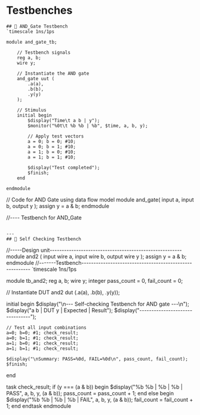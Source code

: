 # Testbenches 

```
## 📜 AND_Gate Testbench
`timescale 1ns/1ps

module and_gate_tb;

    // Testbench signals
    reg a, b;
    wire y;

    // Instantiate the AND gate
    and_gate uut (
        .a(a),
        .b(b),
        .y(y)
    );

    // Stimulus
    initial begin
        $display("Time\t a b | y");
        $monitor("%0t\t %b %b | %b", $time, a, b, y);

        // Apply test vectors
        a = 0; b = 0; #10;
        a = 0; b = 1; #10;
        a = 1; b = 0; #10;
        a = 1; b = 1; #10;

        $display("Test completed");
        $finish;
    end

endmodule
```
// Code for AND Gate using data flow model 
module and_gate(
    input a,
    input b,
    output y
);
    assign y = a & b;
endmodule

//---- Testbench for AND_Gate

```

---
## 📜 Self Checking Testbench
```
//-----Design unit------------------------------------------------------- 
module and2 (
    input  wire a,
    input  wire b,
    output wire y
);
    assign y = a & b;
endmodule
//-------Testbench--------------------------------------------------------
`timescale 1ns/1ps

module tb_and2;
  reg a, b;
  wire y;
  integer pass_count = 0, fail_count = 0;

  // Instantiate DUT
  and2 dut (.a(a), .b(b), .y(y));

  initial begin
    $display("\n--- Self-checking Testbench for AND gate ---\n");
    $display("a b | DUT y | Expected | Result");
    $display("--------------------------------");

    // Test all input combinations
    a=0; b=0; #1; check_result;
    a=0; b=1; #1; check_result;
    a=1; b=0; #1; check_result;
    a=1; b=1; #1; check_result;

    $display("\nSummary: PASS=%0d, FAIL=%0d\n", pass_count, fail_count);
    $finish;
  end

  task check_result;
    if (y === (a & b)) begin
      $display("%b %b |   %b   |    %b     | PASS", a, b, y, (a & b));
      pass_count = pass_count + 1;
    end else begin
      $display("%b %b |   %b   |    %b     | FAIL", a, b, y, (a & b));
      fail_count = fail_count + 1;
    end
  endtask
endmodule

```
